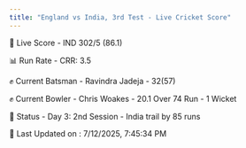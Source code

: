 ```yaml
---
title: "England vs India, 3rd Test - Live Cricket Score"
---
```


🔴 Live Score - IND 302/5 (86.1)  

📊 Run Rate - CRR: 3.5  

✊ Current Batsman - Ravindra Jadeja - 32(57)  

✊ Current Bowler - Chris Woakes - 20.1 Over 74 Run - 1 Wicket  

📑 Status - Day 3: 2nd Session - India trail by 85 runs

📝 Last Updated on : 7/12/2025, 7:45:34 PM  


